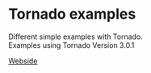 # Tornado examples

Different simple examples with Tornado.  
Examples using Tornado Version 3.0.1

[Webside](http://www.tornadoweb.org)